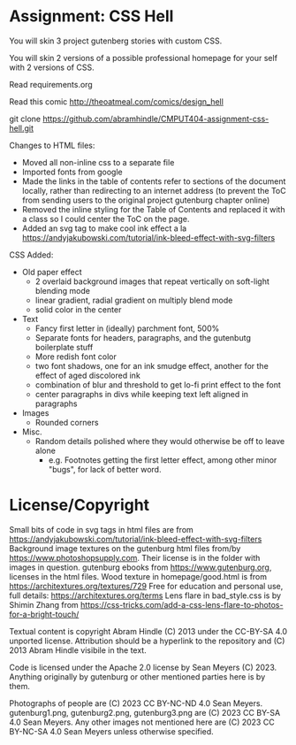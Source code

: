 Assignment: CSS Hell
====================

You will skin 3 project gutenberg stories with custom CSS.

You will skin 2 versions of a possible professional homepage for your
self with 2 versions of CSS.

Read requirements.org

Read this comic http://theoatmeal.com/comics/design_hell

git clone https://github.com/abramhindle/CMPUT404-assignment-css-hell.git


Changes to HTML files:
- Moved all non-inline css to a separate file
- Imported fonts from google
- Made the links in the table of contents refer to sections of the document locally, rather than redirecting to an internet address (to prevent the ToC from sending users to the original project gutenburg chapter online)
- Removed the inline styling for the Table of Contents and replaced it with a class so I could center the ToC on the page.
- Added an svg tag to make cool ink effect a la https://andyjakubowski.com/tutorial/ink-bleed-effect-with-svg-filters

CSS Added:
- Old paper effect
    - 2 overlaid background images that repeat vertically on soft-light blending mode
    - linear gradient, radial gradient on multiply blend mode
    - solid color in the center
- Text
    - Fancy first letter in (ideally) parchment font, 500%
    - Separate fonts for headers, paragraphs, and the gutenbutg boilerplate stuff
    - More redish font color
    - two font shadows, one for an ink smudge effect, another for the effect of aged discolored ink
    - combination of blur and threshold to get lo-fi print effect to the font
    - center paragraphs in divs while keeping text left aligned in paragraphs
- Images
  - Rounded corners
- Misc.
  - Random details polished where they would otherwise be off to leave alone
    - e.g. Footnotes getting the first letter effect, among other minor "bugs", for lack of better word.

License/Copyright
=================

Small bits of code in svg tags in html files are from https://andyjakubowski.com/tutorial/ink-bleed-effect-with-svg-filters
Background image textures on the gutenburg html files from/by https://www.photoshopsupply.com. Their license is in the folder with images in question.
gutenburg ebooks from https://www.gutenburg.org, licenses in the html files.
Wood texture in homepage/good.html is from https://architextures.org/textures/729 Free for education and personal use, full details: https://architextures.org/terms
Lens flare in bad_style.css is by Shimin Zhang from https://css-tricks.com/add-a-css-lens-flare-to-photos-for-a-bright-touch/

Textual content is copyright Abram Hindle (C) 2013 under the CC-BY-SA
4.0 unported license. Attribution should be a hyperlink to the
repository and (C) 2013 Abram Hindle visibile in the text.

Code is licensed under the Apache 2.0 license by Sean Meyers (C) 2023. Anything originally by gutenburg or other mentioned parties here is by them.

Photographs of people are (C) 2023 CC BY-NC-ND 4.0 Sean Meyers.
gutenburg1.png, gutenburg2.png, gutenburg3.png are (C) 2023 CC BY-SA 4.0 Sean Meyers.
Any other images not mentioned here are (C) 2023 CC BY-NC-SA 4.0 Sean Meyers unless otherwise specified.


